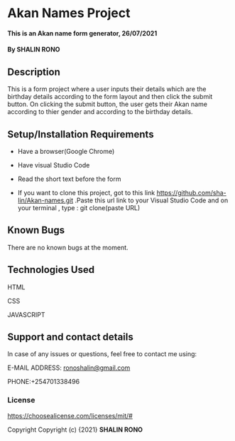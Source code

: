 # Akan Names Project
#### This is an Akan name form generator, 26/07/2021
#### By **SHALIN RONO**
## Description
This is a form project where a user inputs their details which are the birthday details according to the form layout and then click the submit button. On clicking the submit button, the user gets their Akan name according to thier gender and according to the birthday details.
## Setup/Installation Requirements
* Have a browser(Google Chrome)

* Have visual Studio Code

* Read the short text before the form

* If you want to clone this project, got to this link https://github.com/sha-lin/Akan-names.git .Paste this url link to your Visual Studio Code and on your terminal , type : git clone(paste URL)


## Known Bugs
There are no known bugs at the moment.
## Technologies Used
HTML

CSS

JAVASCRIPT

## Support and contact details
In case of any issues or questions, feel free to contact me using: 

E-MAIL ADDRESS: ronoshalin@gmail.com

PHONE:+254701338496
### License
https://choosealicense.com/licenses/mit/#

Copyright
Copyright (c) {2021} **SHALIN RONO**
